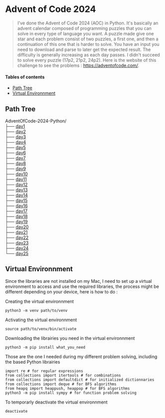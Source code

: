 # Advent of Code 2024
> I've done the Advent of Code 2024 (AOC) in Python. It's basically an advent calendar composed of programming puzzles that you can solve in every type of language you want. A puzzle made give one star and each problem consist of two puzzles, a first one, and then a continuation of this one that is harder to solve. You have an input you need to download and parse to later get the expected result. The difficulty is generally increasing as each day passes. I didn't succeed to solve every puzzle (17p2, 21p2, 24p2). Here is the website of this challenge to see the problems : https://adventofcode.com/.

#### Tables of contents
* [Path Tree](#path-tree)
* [Virtual Environnment](#virtual-environnment)

## Path Tree
AdventOfCode-2024-Python/  
├── [day1](./day1/)  
├── [day2](./day2/)  
├── [day3](./day3/)  
├── [day4](./day4/)  
├── [day5](./day5/)  
├── [day6](./day6/)  
├── [day7](./day7/)  
├── [day8](./day8/)  
├── [day9](./day9/)  
├── [day10](./day10/)  
├── [day11](./day11/)  
├── [day12](./day12/)  
├── [day13](./day13/)  
├── [day14](./day14/)  
├── [day15](./day15/)  
├── [day16](./day16/)  
├── [day17](./day17/)  
├── [day18](./day18/)  
├── [day19](./day19/)  
├── [day20](./day20/)  
├── [day21](./day21/)  
├── [day22](./day22/)  
├── [day23](./day23/)  
├── [day24](./day24/)  
└── [day25](./day25/)  

## Virtual Environnment
Since the libraries are not installed on my Mac, I need to set up a virtual environment to access and use the required libraries, the process might be different depending on your device, here is how to do :

Creating the virtual environnment
```
python3 -m venv path/to/venv
```
Activating the virtual environnment
```
source path/to/venv/bin/activate
```
Downloading the librairies you need in the virtual environnment
```
python3 -m pip install what_you_need
```
Those are the one I needed during my different problem solving, including the based Python librairies
```
import re # for regular expressions
from collections import itertools # for combinations
from collections import defaultdict # for initialized dictionnaries
from collections import deque # for BFS algorithms
from heapq import heappush, heappop # for BFS algorithms
python3 -m pip install sympy # for function problem solving 
```
To temporarly deactivate the virtual environnment
```
deactivate 
```